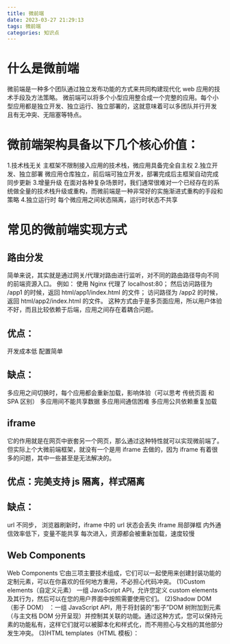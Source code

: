 ```yaml
---
title: 微前端
date: 2023-03-27 21:29:13
tags: 微前端
categories: 知识点
---
```


# 什么是微前端

微前端是一种多个团队通过独立发布功能的方式来共同构建现代化 web 应用的技术手段及方法策略。
微前端可以将多个小型应用整合成一个完整的应用。每个小型应用都是独立开发、独立运行、独立部署的，这就意味着可以多团队并行开发 且有无冲突、无阻塞等特点。

# 微前端架构具备以下几个核心价值：

1.技术栈无关
主框架不限制接入应用的技术栈，微应用具备完全自主权 2.独立开发、独立部署
微应用仓库独立，前后端可独立开发，部署完成后主框架自动完成同步更新 3.增量升级
在面对各种复杂场景时，我们通常很难对一个已经存在的系统做全量的技术栈升级或重构，而微前端是一种非常好的实施渐进式重构的手段和策略 4.独立运行时
每个微应用之间状态隔离，运行时状态不共享

# 常见的微前端实现方式

## 路由分发

简单来说，其实就是通过网关/代理对路由进行监听，对不同的路由路径导向不同的前端资源入口。
例如：
使用 Nginx 代理了 localhost:80；
然后访问路径为 /app1 的时候，返回 html/app1/index.html 的文件；
访问路径为 /app2 的时候，返回 html/app2/index.html 的文件。
这种方式由于是多页面应用，所以用户体验不好，而且比较依赖于后端，应用之间存在着耦合问题。

## 优点：

开发成本低
配置简单

## 缺点：

多应用之间切换时，每个应用都会重新加载，影响体验（可以思考 传统页面 和 SPA 区别）
多应用间不能共享数据
多应用间通信困难
多应用公共依赖重复加载

## iframe

它的作用就是在网页中嵌套另一个网页，那么通过这种特性就可以实现微前端了。
但实际上个大微前端框架，就没有一个是用 iframe 去做的，因为 iframe 有着很多的问题，其中一些甚至是无法解决的。

## 优点：完美支持 js 隔离，样式隔离

## 缺点：

url 不同步， 浏览器刷新时，iframe 中的 url 状态会丢失
iframe 局部弹框
内外通信效率低下，变量不能共享
每次进入，资源都会被重新加载，速度较慢

## Web Components

Web Components 它由三项主要技术组成，它们可以一起使用来创建封装功能的定制元素，可以在你喜欢的任何地方重用，不必担心代码冲突。
(1)Custom elements（自定义元素） 一组 JavaScript API，允许您定义 custom elements 及其行为，然后可以在您的用户界面中按照需要使用它们。
(2)Shadow DOM（影子 DOM） ：一组 JavaScript API，用于将封装的“影子”DOM 树附加到元素（与主文档 DOM 分开呈现）并控制其关联的功能。通过这种方式，您可以保持元素的功能私有，这样它们就可以被脚本化和样式化，而不用担心与文档的其他部分发生冲突。
(3)HTML templates（HTML 模板）： <template>  和  <slot>  元素使您可以编写不在呈现页面中显示的标记模板。然后它们可以作为自定义元素结构的基础被多次重用。

## 优点：

每个服务拥有独立的脚本和样式

## 缺点：

改造成本大
各个浏览器兼容不友好
多应用公共依赖重复加载

## single-SPA

single-spa 提供了一种基于路由的基座化的微前端方案，它将应用分为两类：基座应用和子应用。其中，子应用对应前面我们讲到的需要聚合的应用，基座应用是另外一个单独的应用，用于聚合子应用。在基座应用中，我们会维护一个路由注册表 - 每个路由对应一个子应用。基座应用启动以后，当我们切换路由时，如果是一个新的子应用，会动态获取子应用的 js 脚本，然后执行脚本并渲染出相应的页面；如果是一个已经访问过的子应用，那么就会从基座应用的缓存中获取已经缓存的子应用，激活子应用并渲染出对应的页面。

## 优点：

良好的体验，多服务切换如同单体 SPA
具备服务的生命周期
共享数据
兼容不同技术栈运行

## 缺点：

多应用间，无多应用沙箱机制
多应用间，样式命名不慎会导致冲突
js entry 导致子服务和基座强耦合

## qiankun

乾坤是 @kuitos 大佬开发的，阿里出品。目前来说，是最完美的微前端解决方案，也是 start 最多的。
其代码写的很漂亮，建议大家去阅读，学习。

## 优点：

基于 single-SPA 封装，开箱即用
技术无关，多技术栈可以共存
html entry 接入，解耦基座和子服务
样式隔离
js 沙箱机制
资源预加载
提供全局错误机制
提供跨服务通信机制
提供服务的生命周期
脱离基座，单个服务降级运行策略处理

## 缺点：

共享运行时缓存支持
不兼容 ie 系列

# 现有市面框架

1. single-spa 将多个单页面应用聚合为一个整体应用的 JavaScript 微前端框架
2. qiankun 蚂蚁金服，在 single-spa 的基础上封装
3. MicroApp 京东，一款基于 WebComponent 的思想，轻量、高效、功能强大的微前端框架 4.无界 腾讯无界微前端方案基于 WebComponent 容器 + iframe 沙箱
4. EMP YY 语音，基于 Webpack5 Module Federation 除了具备微前端的能力外，还实现了跨应用状态共享、跨框架组件调用的能力
5. icestark 阿里出品，是一个面向大型系统的微前端解决方案
6. garfish 字节跳动
7. magic-microservices 一款基于 Web Components 的轻量级的微前端工厂函数

# 相关

微前端架构旨在解决单体应用在一个相对长的时间跨度下，由于参与的人员、团队的增多、变迁，从一个普通应用演变成一个巨石应用(Frontend Monolith)后，随之而来的应用不可维护的问题。这类问题在企业级 Web 应用中尤其常见。
更多关于微前端的相关介绍，推荐大家可以去看这几篇文章：
Micro Frontends [https://micro-frontends.org/]
Micro Frontends from martinfowler.com [https://martinfowler.com/articles/micro-frontends.html]
